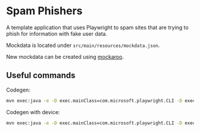 # Spam Phishers

A template application that uses Playwright to spam sites that are trying to phish for information with fake user data.

Mockdata is located under `src/main/resources/mockdata.json`.

New mockdata can be created using [mockaroo](https://www.mockaroo.com/).

## Useful commands

Codegen:

```bash
mvn exec:java -e -D exec.mainClass=com.microsoft.playwright.CLI -D exec.args="codegen"
```

Codegen with device:

```bash
mvn exec:java -e -D exec.mainClass=com.microsoft.playwright.CLI -D exec.args='codegen --device="iPhone 13" playwright.dev'

```
